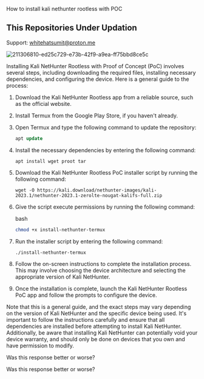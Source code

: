 How to install kali nethunter rootless with POC

<b><h2>This Repositories Under Updation</b></h2>

Support: whitehatsumit@proton.me


![211306810-ed25c729-e73b-42f9-a9ea-ff75bbd8ce5c](https://user-images.githubusercontent.com/120317751/235743861-757fda88-513a-4bf6-81db-52492489a002.png)



Installing Kali NetHunter Rootless with Proof of Concept (PoC) involves several steps, including downloading the required files, installing necessary dependencies, and configuring the device. Here is a general guide to the process:

1.  Download the Kali NetHunter Rootless app from a reliable source, such as the official website.
    
2.  Install Termux from the Google Play Store, if you haven't already.
    
3.  Open Termux and type the following command to update the repository:
    
  
    
    ```sql
    apt update
    ```
    
4.  Install the necessary dependencies by entering the following command:
    
    `apt install wget proot tar`
    
5.  Download the Kali NetHunter Rootless PoC installer script by running the following command:
    
    
    ```arduino
    wget -O https://kali.download/nethunter-images/kali-2023.1/nethunter-2023.1-zerolte-nougat-kalifs-full.zip
    ```
    
6.  Give the script execute permissions by running the following command:
    
    bash
    
    ```bash
    chmod +x install-nethunter-termux
    ```
    
7.  Run the installer script by entering the following command:
    
 
    
    ```bash
    ./install-nethunter-termux
    ```
    
8.  Follow the on-screen instructions to complete the installation process. This may involve choosing the device architecture and selecting the appropriate version of Kali NetHunter.
    
9.  Once the installation is complete, launch the Kali NetHunter Rootless PoC app and follow the prompts to configure the device.
    

Note that this is a general guide, and the exact steps may vary depending on the version of Kali NetHunter and the specific device being used. It's important to follow the instructions carefully and ensure that all dependencies are installed before attempting to install Kali NetHunter. Additionally, be aware that installing Kali NetHunter can potentially void your device warranty, and should only be done on devices that you own and have permission to modify.

Was this response better or worse?

Was this response better or worse?


